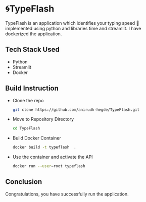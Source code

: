 # 🌀TypeFlash

TypeFlash is an application which identifies your typing speed 🚀️ implemented using python and libraries time and streamlit.
I have dockerized the application.

## Tech Stack Used
- Python
- Streamlit
- Docker

## Build Instruction
- Clone the repo 
  ```sh
  git clone https://github.com/anirudh-hegde/TypeFlash.git
  ```
- Move to Repository Directory 
  ```sh 
  cd TypeFlash
  ```
- Build Docker Container 
  ```sh
  docker build -t typeflash  .
  ```
- Use the container and activate the API 
  ```sh
  docker run --user=root typeflash

## Conclusion
Congratulations, you have successfully run the application.
